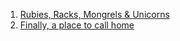 1. [Rubies, Racks, Mongrels & Unicorns](/blog/rubies-racks-mongrels-unicorns/)
2. [Finally, a place to call home](/blog/finally-a-place-to-call-home/)

